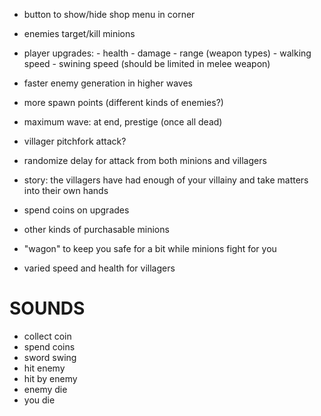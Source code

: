 - button to show/hide shop menu in corner
- enemies target/kill minions
- player upgrades:
        - health
        - damage
        - range (weapon types)
        - walking speed
        - swining speed (should be limited in melee weapon)
- faster enemy generation in higher waves
- more spawn points (different kinds of enemies?)
- maximum wave: at end, prestige (once all dead)
- villager pitchfork attack? 
- randomize delay for attack from both minions and villagers

- story: the villagers have had enough of your villainy and take matters into
  their own hands
- spend coins on upgrades
- other kinds of purchasable minions
- "wagon" to keep you safe for a bit while minions fight for you
- varied speed and health for villagers

# SOUNDS

- collect coin
- spend coins
- sword swing
- hit enemy
- hit by enemy
- enemy die
- you die
